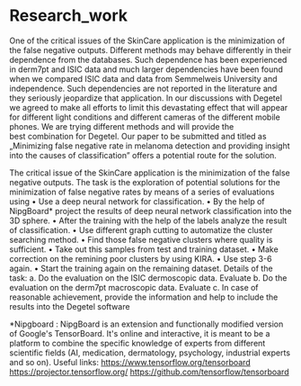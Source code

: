 # Research_work

One of the critical issues of the SkinCare application is the minimization of the false negative outputs.
Different methods may behave differently in their dependence from the databases. Such
dependence has been experienced in derm7pt and ISIC data and much larger dependencies have
been found when we compared ISIC data and data from Semmelweis University and   independence.
Such dependencies are not reported in the literature and they seriously jeopardize that application.
In our discussions with Degetel we agreed to make all efforts to limit this devastating effect that will
appear for different light conditions and different cameras of the different mobile phones. We are
trying different methods and will provide the best combination for Degetel. Our paper to be
submitted and titled as „Minimizing false negative rate in melanoma detection and providing insight
into the causes of classification” offers a potential route for the solution.

The critical issue of the SkinCare application is the minimization of the false negative
outputs. The task is the exploration of potential solutions for the minimization of false
negative rates by means of a series of evaluations using
•	Use a deep neural network for classification.
•	By the help of NipgBoard* project the results of deep neural network classification into the 3D sphere.
•	After the training with the help of the labels analyze the result of classification.
•	Use different graph cutting to automatize the cluster searching method.
•	Find those false negative clusters where quality is sufficient.
•	Take out this samples from test and training dataset.
•	Make correction on the remining poor clusters by using KIRA.
•	Use step 3-6 again.
•	Start the training again on the remaining dataset.
Details of the task:
a. Do the evaluation on the ISIC dermoscopic data. Evaluate
b. Do the evaluation on the derm7pt macroscopic data. Evaluate
c. In case of reasonable achievement, provide the information and help to include the
results into the Degetel software

*Nipgboard : NipgBoard is an extension and functionally modified version of Google's TensorBoard. It's online and interactive, it is meant to be a platform to combine the specific knowledge of experts from different scientific fields (AI, medication, dermatology, psychology, industrial experts and so on).
Useful links:
https://www.tensorflow.org/tensorboard
https://projector.tensorflow.org/
https://github.com/tensorflow/tensorboard
